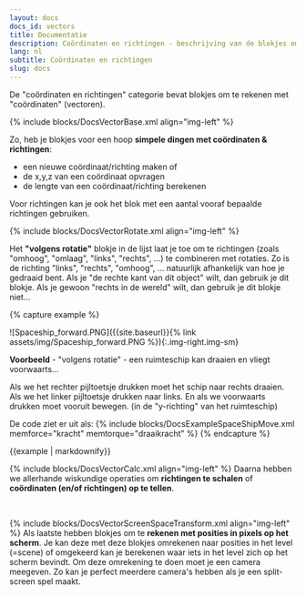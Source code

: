 ```yaml
---
layout: docs
docs_id: vectors
title: Documentatie
description: Coördinaten en richtingen - beschrijving van de blokjes om te werken met coördinaten en richtingen in VubbiScript
lang: nl
subtitle: Coördinaten en richtingen
slug: docs
---
```


De "coördinaten en richtingen" categorie bevat blokjes om te rekenen met "coördinaten" (vectoren).

{% include blocks/DocsVectorBase.xml align="img-left" %}

Zo, heb je blokjes voor een hoop **simpele dingen met coördinaten & richtingen**:

  * een nieuwe coördinaat/richting maken of
  * de x,y,z van een coördinaat opvragen
  * de lengte van een coördinaat/richting berekenen

Voor richtingen kan je ook het blok met een aantal vooraf bepaalde richtingen gebruiken.

{% include blocks/DocsVectorRotate.xml align="img-left" %}

Het **"volgens rotatie"** blokje in de lijst laat je toe om te richtingen (zoals "omhoog", "omlaag", "links", "rechts", ...) te combineren met rotaties. Zo is de richting "links", "rechts", "omhoog", ... natuurlijk afhankelijk van hoe je gedraaid bent. Als je "de rechte kant van dit object" wilt, dan gebruik je dit blokje. Als je gewoon "rechts in de wereld" wilt, dan gebruik je dit blokje niet...


{% capture example %}

![Spaceship_forward.PNG]({{site.baseurl}}{% link assets/img/Spaceship_forward.PNG %}){:.img-right.img-sm}

**Voorbeeld** - "volgens rotatie" - een ruimteschip kan draaien en vliegt voorwaarts...

Als we het rechter pijltoetsje drukken moet het schip naar rechts draaien. Als we het linker pijltoetsje drukken naar links. En als we voorwaarts drukken moet vooruit bewegen. (in de "y-richting" van het ruimteschip)

De code ziet er uit als:
{% include blocks/DocsExampleSpaceShipMove.xml memforce="kracht" memtorque="draaikracht" %}
{% endcapture %}

<div class="exampleblock">{{example | markdownify}}</div>


{% include blocks/DocsVectorCalc.xml align="img-left" %}
Daarna hebben we allerhande wiskundige operaties om **richtingen te schalen** of **coördinaten (en/of richtingen) op te tellen**.

<div class="clear"></div>
&nbsp;
<div class="clear"></div>

{% include blocks/DocsVectorScreenSpaceTransform.xml align="img-left" %}
Als laatste hebben blokjes om te **rekenen met posities in pixels op het scherm**. Je kan deze met deze blokjes omrekenen naar posities in het level (=scene) of omgekeerd kan je berekenen waar iets in het level zich op het scherm bevindt. Om deze omrekening te doen moet je een camera meegeven. Zo kan je perfect meerdere camera's hebben als je een split-screen spel maakt.